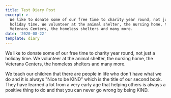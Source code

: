 ```yaml
---
title: Test Diary Post
excerpt: >-
  We like to donate some of our free time to charity year round, not just a
  holiday time. We volunteer at the animal shelter, the nursing home, the
  Veterans Centers, the homeless shelters and many more. 
date: '2020-08-22'
template: diary
---
```

We like to donate some of our free time to charity year round, not just a holiday time. We volunteer at the animal shelter, the nursing home, the Veterans Centers, the homeless shelters and many more. 



We teach our children that there are people in life who don't have what we do and it is always "Nice to be KIND" which is the title of our second book. They have learned a lot from a very early age that helping others is always a positive thing to do and that you can never go wrong by being KIND.
